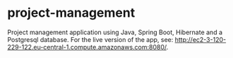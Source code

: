 # project-management
Project management application using Java, Spring Boot, Hibernate and a Postgresql database.
For the live version of the app, see: http://ec2-3-120-229-122.eu-central-1.compute.amazonaws.com:8080/.
